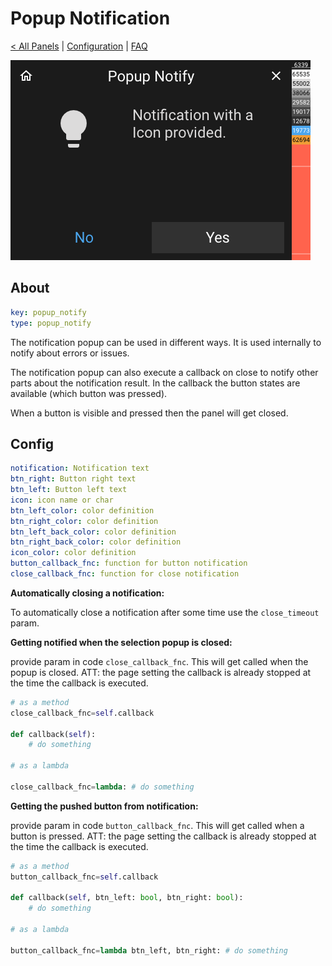 # Popup Notification

[< All Panels](README.md) | [Configuration](../Config.md) | [FAQ](../FAQ.md)

![Popup Notification](../assets/popup_notify.png)

## About

```yaml
key: popup_notify
type: popup_notify
```

The notification popup can be used in different ways. It is used internally to notify about errors or issues.

The notification popup can also execute a callback on close to notify other parts about the notification result. In the callback the button states are available (which button was pressed).

When a button is visible and pressed then the panel will get closed.

## Config

```yaml
notification: Notification text
btn_right: Button right text
btn_left: Button left text
icon: icon name or char
btn_left_color: color definition
btn_right_color: color definition
btn_left_back_color: color definition
btn_right_back_color: color definition
icon_color: color definition
button_callback_fnc: function for button notification
close_callback_fnc: function for close notification
```

**Automatically closing a notification:**

To automatically close a notification after some time use the `close_timeout` param.

**Getting notified when the selection popup is closed:**

provide param in code `close_callback_fnc`. This will get called when the popup is closed.
ATT: the page setting the callback is already stopped at the time the callback is executed.

```python
# as a method
close_callback_fnc=self.callback

def callback(self):
    # do something

# as a lambda

close_callback_fnc=lambda: # do something
```

**Getting the pushed button from notification:**

provide param in code `button_callback_fnc`. This will get called when a button is pressed.
ATT: the page setting the callback is already stopped at the time the callback is executed.

```python
# as a method
button_callback_fnc=self.callback

def callback(self, btn_left: bool, btn_right: bool):
    # do something

# as a lambda

button_callback_fnc=lambda btn_left, btn_right: # do something
```
